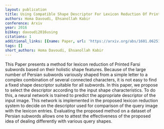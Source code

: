 ```yaml
---
layout: publication
title: Using Compatible Shape Descriptor For Lexicon Reduction Of Printed Farsi Subwords
authors: Homa Davoudi, Ehsanollah Kabir
conference: Arxiv
year: 2016
bibkey: davoudi2016using
citations: 1
additional_links: [{name: Paper, url: 'https://arxiv.org/abs/1601.06251'}]
tags: []
short_authors: Homa Davoudi, Ehsanollah Kabir
---
```

This Paper presents a method for lexicon reduction of Printed Farsi subwords
based on their holistic shape features. Because of the large number of Persian
subwords variously shaped from a simple letter to a complex combination of
several connected characters, it is not easy to find a fixed shape descriptor
suitable for all subwords. In this paper, we propose to select the descriptor
according to the input shape characteristics. To do this, a neural network is
trained to predict the appropriate descriptor of the input image. This network
is implemented in the proposed lexicon reduction system to decide on the
descriptor used for comparison of the query image with the lexicon entries.
Evaluating the proposed method on a dataset of Persian subwords allows one to
attest the effectiveness of the proposed idea of dealing differently with
various query shapes.